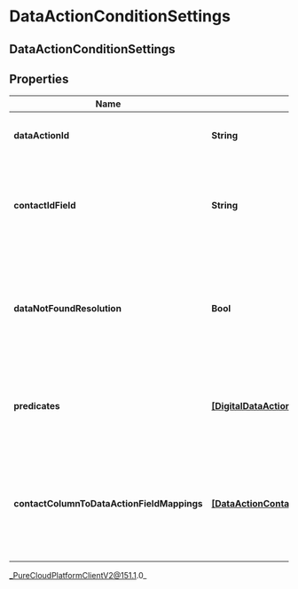 # DataActionConditionSettings

## DataActionConditionSettings

## Properties

|Name | Type | Description | Notes|
|------------ | ------------- | ------------- | -------------|
| **dataActionId** | **String** | The Data Action Id to use for this condition. | |
| **contactIdField** | **String** | The input field from the data action that the contactId will be passed into. | [optional] |
| **dataNotFoundResolution** | **Bool** | The result of this condition if the data action returns a result indicating there was no data. | |
| **predicates** | [**[DigitalDataActionConditionPredicate]**](DigitalDataActionConditionPredicate) | A list of predicates defining the comparisons to use for this condition. | [optional] |
| **contactColumnToDataActionFieldMappings** | [**[DataActionContactColumnFieldMapping]**](DataActionContactColumnFieldMapping) | A list of mappings defining which contact data fields will be passed to which data action input fields. | [optional] |



_PureCloudPlatformClientV2@151.1.0_
